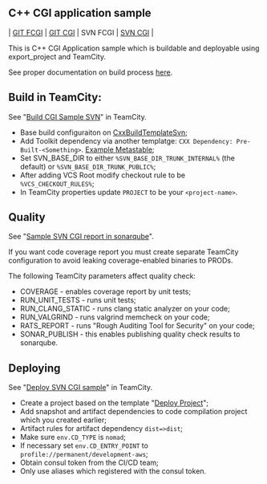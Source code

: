 ## C++ CGI application sample

| [GIT FCGI](https://bitbucket.ncbi.nlm.nih.gov/projects/CXX/repos/cxx-fast-cgi-sample/browse) | [GIT CGI](https://bitbucket.ncbi.nlm.nih.gov/projects/CXX/repos/cxx-cgi-sample/browse) | SVN FCGI | [SVN CGI](https://svn.ncbi.nlm.nih.gov/viewvc/toolkit/trunk/c%2B%2B/src/sample/app/deployable_cgi/) |

This is C++ CGI Application sample which is buildable and deployable using export\_project and TeamCity.

See proper documentation on build process [here](https://confluence.ncbi.nlm.nih.gov/display/CT/Build+Framework).

## Build in TeamCity:
See "[Build CGI Sample SVN](https://teamcity.ncbi.nlm.nih.gov/viewType.html?buildTypeId=CXX_CToolkitProductsCIDemo_ExportProject_BuildCgiSampleSvn)" in TeamCity.

* Base build configuraiton on [CxxBuildTemplateSvn](https://teamcity.ncbi.nlm.nih.gov/admin/editBuild.html?id=template:CxxBuildTemplateSvn);
* Add Toolkit dependency via another templatge: `CXX Dependency: Pre-Built-<Something>`. [Example Metastable](https://teamcity.ncbi.nlm.nih.gov/admin/editBuild.html?id=template:CxxDependencyPreBuiltMetastable);
* Set SVN\_BASE\_DIR to either `%SVN_BASE_DIR_TRUNK_INTERNAL%` (the default) or `%SVN_BASE_DIR_TRUNK_PUBLIC%`;
* After adding VCS Root modify checkout rule to be `%VCS_CHECKOUT_RULES%`;
* In TeamCity properties update `PROJECT` to be your `<project-name>`.

## Quality
See "[Sample SVN CGI report in sonarqube]()".

If you want code coverage report you must create separate TeamCity configuration to avoid leaking coverage-enabled binaries to PRODs.

The following TeamCity parameters affect quality check:

* COVERAGE - enables coverage report by unit tests;
* RUN\_UNIT\_TESTS - runs unit tests;
* RUN\_CLANG\_STATIC - runs clang static analyzer on your code;
* RUN\_VALGRIND - runs valgrind memcheck on your code;
* RATS\_REPORT - runs "Rough Auditing Tool for Security" on your code;
* SONAR\_PUBLISH - this enables publishing quality check results to sonarqube.

## Deploying
See "[Deploy SVN CGI sample]()" in TeamCity.

* Create a project based on the template "[Deploy Project](https://teamcity.ncbi.nlm.nih.gov/admin/editBuild.html?id=template:DeployProject)";
* Add snapshot and artifact dependencies to code compilation project which you created earlier;
* Artifact rules for artifact dependency `dist=>dist`;
* Make sure `env.CD_TYPE` is `nomad`;
* If necessary set `env.CD_ENTRY_POINT` to `profile://permanent/development-aws`;
* Obtain consul token from the CI/CD team;
* Only use aliases which registered with the consul token.


